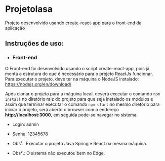 
# Projetolasa


Projeto desenvolvido usando create-react-app para o front-end da aplicação


## Instruções de uso:

- ### Front-end

O Front-end foi desenvolvido usando o script create-react-app, pois já monta a estrutura do que é necessário para o projeto ReactJs funcionar.
Para executar o projeto, deve ter na máquina o NodeJS instalado:  https://nodejs.org/en/download/

Após clonar o projeto para a máquina local, deverá executar o comando `npm install` no diretório raiz do projeto para que seja instalado os módulos e assim que terminar executar o comando `npm start` no mesmo diretório para iniciar o projeto, será aberto o browser com o endereço **http://localhost:3000**, em seguida pode-se navegar no sistema.

- Login: admin
- Senha: 12345678

- Obs¹.:  Executar o projeto Java Spring e React na mesma máquina.
- Obs².:  O sistema não executou bem no Edge. 



